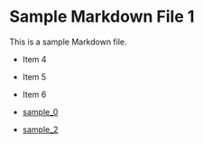 # Sample Markdown File 1

This is a sample Markdown file.

- Item 4
- Item 5
- Item 6

- [sample_0](sample) 
- [sample_2](sample_2)

